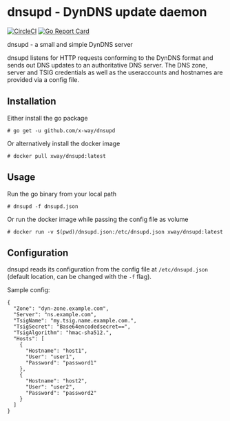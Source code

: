 # dnsupd - DynDNS update daemon
[![CircleCI](https://circleci.com/gh/x-way/dnsupd.svg?style=svg)](https://circleci.com/gh/x-way/dnsupd)
[![Go Report Card](https://goreportcard.com/badge/github.com/x-way/dnsupd)](https://goreportcard.com/report/github.com/x-way/dnsupd)

dnsupd - a small and simple DynDNS server

dnsupd listens for HTTP requests conforming to the DynDNS format and sends out DNS updates to an authoritative DNS server.
The DNS zone, server and TSIG credentials as well as the useraccounts and hostnames are provided via a config file.

## Installation
Either install the go package
```
# go get -u github.com/x-way/dnsupd
```
Or alternatively install the docker image
```
# docker pull xway/dnsupd:latest
```

## Usage
Run the go binary from your local path
```
# dnsupd -f dnsupd.json
```
Or run the docker image while passing the config file as volume
```
# docker run -v $(pwd)/dnsupd.json:/etc/dnsupd.json xway/dnsupd:latest
```


## Configuration

dnsupd reads its configuration from the config file at `/etc/dnsupd.json` (default location, can be changed with the `-f` flag).

Sample config:
```
{
  "Zone": "dyn-zone.example.com",
  "Server": "ns.example.com",
  "TsigName": "my.tsig.name.example.com.",
  "TsigSecret": "Base64encodedsecret==",
  "TsigAlgorithm": "hmac-sha512.",
  "Hosts": [
    {
      "Hostname": "host1",
      "User": "user1",
      "Password": "password1"
    },
    {
      "Hostname": "host2",
      "User": "user2",
      "Password": "password2"
    }
  ]
}
```
